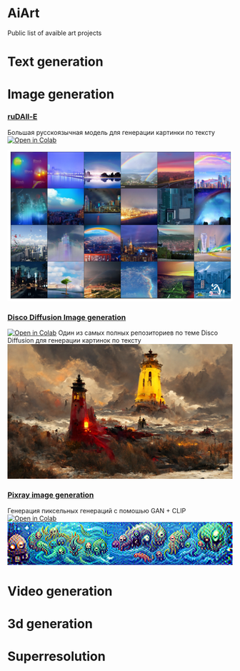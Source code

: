 # AiArt
Public list of avaible art projects

# Text generation


# Image generation

### [ruDAll-E](https://github.com/ai-forever/ru-dalle)
Большая русскоязычная модель для генерации картинки по тексту
 <a href="https://colab.research.google.com/drive/1wGE-046et27oHvNlBNPH07qrEQNE04PQ?usp=sharing" target="_parent"><img src="https://colab.research.google.com/assets/colab-badge.svg" alt="Open in Colab"/></a>

<img src="images/rainbow-full.png" />

### [Disco Diffusion Image generation](https://github.com/NightmareAI/disco-diffusion-1)
 <a href="https://colab.research.google.com/github/entmike/disco-diffusion-1/blob/main/Simplified_Disco_Diffusion.ipynb" target="_parent"><img src="https://colab.research.google.com/assets/colab-badge.svg" alt="Open in Colab"/></a>
Один из самых полных репозиториев по теме Disco Diffusion для генерации картинок по тексту
<img src="images/TimeToDisco(0)_0.png" />

### [Pixray image generation](https://github.com/pixray/pixray)
Генерация пиксельных генераций с помошью GAN + CLIP
 <a href="https://colab.research.google.com/github/pixray/pixray_notebooks/blob/master/pixray_simple.ipynb" target="_parent"><img src="https://colab.research.google.com/assets/colab-badge.svg" alt="Open in Colab"/></a>
<img src="images/pixray.png" />




# Video generation

# 3d generation

# Superresolution

